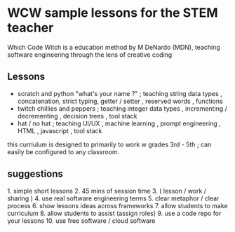 <h1>WCW sample lessons for the STEM teacher</h1>
<p>Which Code Witch is a education method by M DeNardo (MDN), teaching software engineering through the lens of creative coding</p>
<h2>Lessons</h2>
<ul>
<li>scratch and python "what's your name ?" ; teaching string data types , concatenation, strict typing, getter / setter , reserved words , functions </li>
<li>twitch chillies and peppers ; teaching integer data types , incrementing / decrementing , decision trees , tool stack</li>
<li>hat / no hat ; teaching UI/UX , machine learning , prompt engineering , HTML , javascript , tool stack</li></ul>
<p>this curriulum is designed to primarily to work w grades 3rd - 5th ; can easily be configured to any classroom.</p>
<h2>suggestions</h2>
	1.	simple short lessons
	2.	45 mins of session time 
	3.	( lesson / work / sharing )
	4.	use real software engineering terms
	5.	clear metaphor / clear process
	6.	show lessons ideas across frameworks
	7.	allow students to make curriculum 
	8.	allow students to assist (assign roles)
	9.	use a code repo for your lessons 
	10.	use free software / cloud software 
